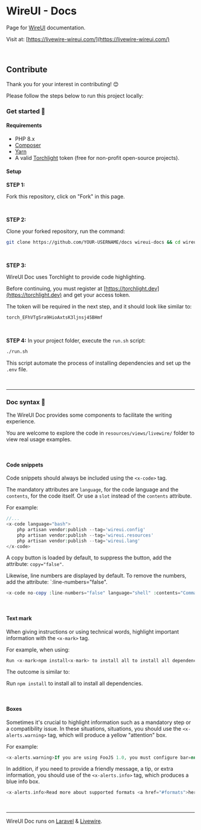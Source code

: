 # WireUI - Docs

Page for [WireUI](https://github.com/wireui/wireui) documentation.

Visit at: [https://livewire-wireui.com/](https://livewire-wireui.com/)

<br/>

## Contribute

Thank you for your interest in contributing! 😊

Please follow the steps below to run this project locally:

### Get started 🚀

#### Requirements

-   PHP 8.x
-   [Composer](https://getcomposer.org)
-   [Yarn](https://yarnpkg.com)
-   A valid [Torchlight](https://torchlight.dev) token (free for non-profit open-source projects).


#### Setup

**STEP 1:**

Fork this repository, click on "Fork" in this page.

<br/>

**STEP 2:**

Clone your forked repository, run the command:

```bash
git clone https://github.com/YOUR-USERNAME/docs wireui-docs && cd wireui-docs
```

<br/>

**STEP 3:**

WireUI Doc uses Torchlight to provide code highlighting.

Before continuing, you must register at [https://torchlight.dev](https://torchlight.dev) and get your access token.

The token will be required in the next step, and it should look like similar to:

 ```bash
 torch_EFhVTgSra9HioAxtsK3ljnsj45BHmf
 ```

<br/>

**STEP 4:** In your project folder, execute the `run.sh` script:

```bash
./run.sh
```

This script automate the process of installing dependencies and set up the `.env` file.

<br>

---

### Doc syntax 📝

The WireUI Doc provides some components to facilitate the writing experience.

You are welcome to explore the code in `resources/views/livewire/` folder to view real usage examples.

<br/>

#### Code snippets

Code snippets should always be included using the `<x-code>` tag.

The mandatory attributes are `language`, for the code language and the `contents`, for the code itself. Or use a `slot` instead of the `contents` attribute.


For example:

```php
//...
<x-code language="bash">
    php artisan vendor:publish --tag='wireui.config'
    php artisan vendor:publish --tag='wireui.resources'
    php artisan vendor:publish --tag='wireui.lang'
</x-code>
```

A copy button is loaded by default, to suppress the button, add the attribute: `copy="false"`.

Likewise, line numbers are displayed by default. To remove the numbers, add the attribute: `:line-numbers="false".

```php
<x-code no-copy :line-numbers="false" language="shell" :contents="Command exit with error error code xyz...." />
```

<br/>

#### Text mark

When giving instructions or using technical words, highlight important information with the `<x-mark>` tag.

For example, when using:

```php
Run <x-mark>npm install<x-mark> to install all to install all dependencies.
```

The outcome is similar to:

Run `npm install` to install all to install all dependencies.

<br/>

#### Boxes

Sometimes it's crucial to highlight information such as a mandatory step or a compatibility issue. In these situations, situations, you should use the `<x-alerts.warning>` tag, which will produce a yellow "attention" box.

For example:

```php
<x-alerts.warning>If you are using FooJS 1.0, you must configure bar=null before update.</x-alerts.warning>
```
In addition, if you need to provide a friendly message, a tip, or extra information, you should use of the `<x-alerts.info>` tag, which produces a blue info box.

```php
<x-alerts.info>Read more about supported formats <a href="#formats">here.</a></x-alerts.info>
```

<br/>

---

WireUI Doc runs on  [Laravel](https://laravel.com) & [Livewire](https://laravel-livewire.com).
